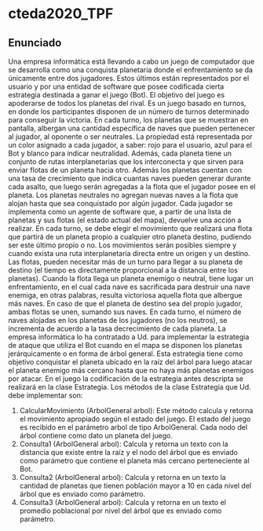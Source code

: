 # cteda2020_TPF
## Enunciado
Una empresa informática está llevando a cabo un juego de computador que se desarrolla como una conquista planetaria donde el enfrentamiento se da únicamente entre dos jugadores. Estos últimos están representados por el usuario y por una entidad de software que posee codificada cierta estrategia destinada a ganar el juego (Bot). El objetivo del juego es apoderarse de todos los planetas del rival. Es un juego basado en turnos, en donde los participantes disponen de un número de turnos determinado para conseguir la victoria. En cada turno, los planetas que se muestran en pantalla, albergan una cantidad específica de naves que pueden pertenecer al jugador, al oponente o ser neutrales. La propiedad está representada por un color asignado a cada jugador, a saber: rojo para el usuario, azul para el Bot y blanco para indicar neutralidad. Además, cada planeta tiene un conjunto de rutas interplanetarias que los interconecta y que sirven para enviar flotas de un planeta hacia otro. Además los planetas cuentan con una tasa de crecimiento que indica cuantas naves pueden generar durante cada asalto, que luego serán agregadas a la flota que el jugador posee en el planeta. Los planetas neutrales no agregan nuevas naves a la flota que alojan hasta que sea conquistado por algún jugador.
Cada jugador se implementa como un agente de software que, a partir de una lista de planetas y sus flotas (el estado actual del mapa), devuelve una acción a realizar. En cada turno, se debe elegir el movimiento que realizará una flota que partirá de un planeta propio a cualquier otro planeta destino, pudiendo ser este último propio o no. Los movimientos serán posibles siempre y cuando exista una ruta interplanetaria directa entre un origen y un destino. Las flotas, pueden necesitar más de un turno para llegar a su planeta de destino (el tiempo es directamente proporcional a la distancia entre los planetas). Cuando la flota llega un planeta enemigo o neutral, tiene lugar un enfrentamiento, en el cual cada nave es sacrificada para destruir una nave enemiga, en otras palabras, resulta victoriosa aquella flota que albergue más naves. En caso de que el planeta de destino sea del propio jugador, ambas flotas se unen, sumando sus naves. En cada turno, el número de naves alojadas en los planetas de los jugadores (no los neutros), se incrementa de acuerdo a la tasa decrecimiento de cada planeta.
La empresa informática lo ha contratado a Ud. para implementar la estrategia de ataque que utiliza el Bot cuando en el mapa se disponen los planetas jerárquicamente o en forma de árbol general. Esta estrategia tiene como objetivo conquistar el planeta ubicado en la raíz del árbol para luego atacar el planeta enemigo más cercano hasta que no haya más planetas enemigos por atacar. En el juego la codificación de la estrategia antes descripta se realizará en la clase Estrategia.
Los métodos de la clase Estrategia que Ud. debe implementar son:
1. CalcularMovimiento (ArbolGeneral<Planeta> arbol): Este método calcula y retorna el movimiento apropiado según el estado del juego. El estado del juego es recibido en el parámetro arbol de tipo ArbolGeneral<Planeta>. Cada nodo del árbol contiene como dato un planeta del juego.
2. Consulta1 (ArbolGeneral<Planeta> arbol): Calcula y retorna un texto con la distancia que existe entre la raíz y el nodo del árbol que es enviado como parámetro que contiene el planeta más cercano perteneciente al Bot.
3. Consulta2 (ArbolGeneral<Planeta> arbol): Calcula y retorna en un texto la cantidad de planetas que tienen población mayor a 10 en cada nivel del árbol que es enviado como parámetro.
4. Consulta3 (ArbolGeneral<Planeta> arbol): Calcula y retorna en un texto el promedio poblacional por nivel del árbol que es enviado como parámetro.
